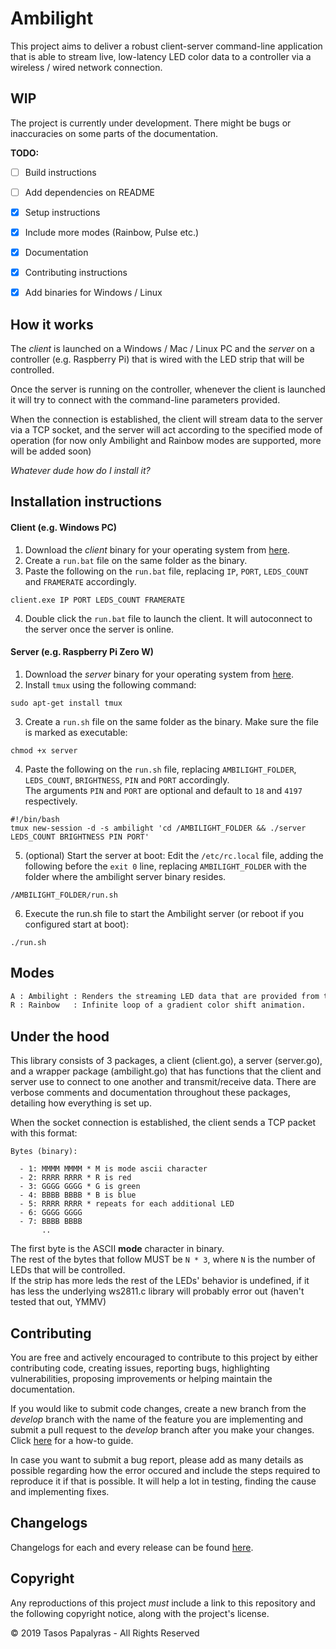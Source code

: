 # Ambilight

This project aims to deliver a robust client-server command-line application that is able to stream live, low-latency LED color data to a controller via a wireless / wired network connection.

## WIP

The project is currently under development. There might be bugs or inaccuracies on some parts of the documentation.

**TODO:**
- [ ] Build instructions
- [ ] Add dependencies on README
- [x] Setup instructions
- [x] Include more modes (Rainbow, Pulse etc.)
- [x] Documentation
- [x] Contributing instructions
- [x] Add binaries for Windows / Linux



## How it works

The *client* is launched on a Windows / Mac / Linux PC and the *server* on a controller (e.g. Raspberry Pi) that is wired with the LED strip that will be controlled.

Once the server is running on the controller, whenever the client is launched it will try to connect with the command-line parameters provided.

When the connection is established, the client will stream data to the server via a TCP socket, and the server will act according to the specified mode of operation (for now only Ambilight and Rainbow modes are supported, more will be added soon)

*Whatever dude how do I install it?*

## Installation instructions

#### Client (e.g. Windows PC)

1. Download the *client* binary for your operating system from [here](https://github.com/SHT/Ambilight/releases/latest/).
2. Create a `run.bat` file on the same folder as the binary.
3. Paste the following on the `run.bat` file, replacing `IP`, `PORT`, `LEDS_COUNT` and `FRAMERATE` accordingly.

  ```
  client.exe IP PORT LEDS_COUNT FRAMERATE
  ```

4. Double click the `run.bat` file to launch the client. It will autoconnect to the server once the server is online.


#### Server (e.g. Raspberry Pi Zero W)

1. Download the *server* binary for your operating system from [here](https://github.com/SHT/Ambilight/releases/latest/).
2. Install `tmux` using the following command:

  `sudo apt-get install tmux`

3. Create a `run.sh` file on the same folder as the binary. Make sure the file is marked as executable:

  `chmod +x server`

4. Paste the following on the `run.sh` file, replacing `AMBILIGHT_FOLDER`, `LEDS_COUNT`, `BRIGHTNESS`, `PIN` and `PORT` accordingly.  
  The arguments `PIN` and `PORT` are optional and default to `18` and `4197` respectively.

  ```
  #!/bin/bash
  tmux new-session -d -s ambilight 'cd /AMBILIGHT_FOLDER && ./server LEDS_COUNT BRIGHTNESS PIN PORT'
  ```

5. (optional) Start the server at boot: Edit the `/etc/rc.local` file, adding the following before the `exit 0` line, replacing `AMBILIGHT_FOLDER` with the folder where the ambilight server binary resides.

  ```
  /AMBILIGHT_FOLDER/run.sh
  ```

6. Execute the run.sh file to start the Ambilight server (or reboot if you configured start at boot):

  ```
  ./run.sh
  ```

## Modes

```txt
A : Ambilight : Renders the streaming LED data that are provided from the client.
R : Rainbow   : Infinite loop of a gradient color shift animation.
```

## Under the hood

This library consists of 3 packages, a client (client.go), a server (server.go), and a wrapper package (ambilight.go) that has functions that the client and server use to connect to one another and transmit/receive data.
There are verbose comments and documentation throughout these packages, detailing how everything is set up.

When the socket connection is established, the client sends a TCP packet with this format:


```
Bytes (binary):

  - 1: MMMM MMMM * M is mode ascii character
  - 2: RRRR RRRR * R is red
  - 3: GGGG GGGG * G is green
  - 4: BBBB BBBB * B is blue
  - 5: RRRR RRRR * repeats for each additional LED
  - 6: GGGG GGGG
  - 7: BBBB BBBB
       ..
```

The first byte is the ASCII **mode** character in binary.  
The rest of the bytes that follow MUST be `N * 3`, where `N` is the number of LEDs that will be controlled.  
If the strip has more leds the rest of the LEDs' behavior is undefined, if it has less the underlying ws2811.c library will probably error out (haven't tested that out, YMMV)


## Contributing
You are free and actively encouraged to contribute to this project by either contributing code, creating issues, reporting bugs, highlighting vulnerabilities, proposing improvements or helping maintain the documentation.

If you would like to submit code changes, create a new branch from the *develop* branch with the name of the feature you are implementing  and submit a pull request to the *develop* branch after you make your changes. Click [here](https://gist.github.com/Chaser324/ce0505fbed06b947d962#doing-your-work) for a how-to guide.

In case you want to submit a bug report, please add as many details as possible regarding how the error occured and include the steps required to reproduce it if that is possible. It will help a lot in testing, finding the cause and implementing fixes.

## Changelogs
Changelogs for each and every release can be found [here](https://github.com/SHT/Ambilight/releases).

## Copyright
Any reproductions of this project *must* include a link to this repository and the following copyright notice, along with the project's license.

© 2019 Tasos Papalyras - All Rights Reserved
